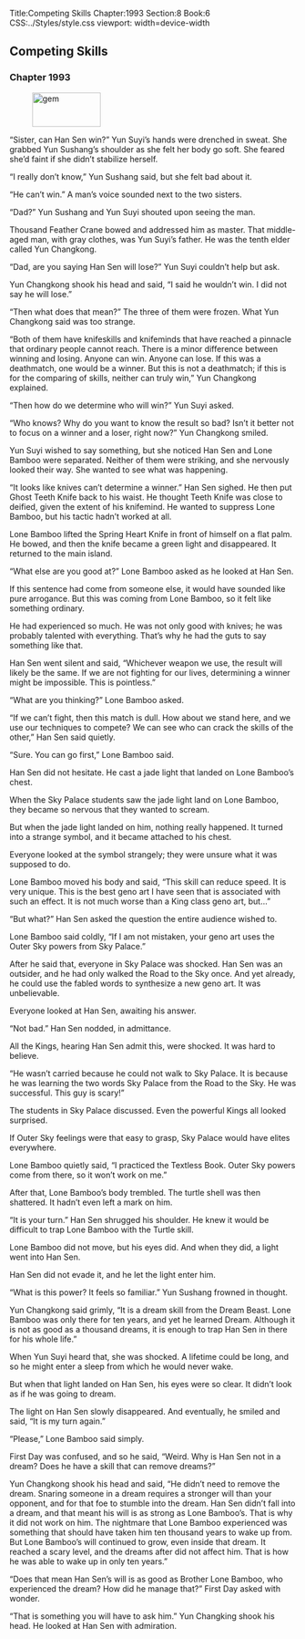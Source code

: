 Title:Competing Skills 
Chapter:1993 
Section:8 
Book:6 
CSS:../Styles/style.css 
viewport: width=device-width
  
## Competing Skills
### Chapter 1993 
<figure>
	<img src="../Images/gem.gif" alt="gem" id="gem" width="120" height="60" />
</figure>
  

  
  “Sister, can Han Sen win?” Yun Suyi’s hands were drenched in sweat. She grabbed Yun Sushang’s shoulder as she felt her body go soft. She feared she’d faint if she didn’t stabilize herself.

“I really don’t know,” Yun Sushang said, but she felt bad about it.

“He can’t win.” A man’s voice sounded next to the two sisters.

“Dad?” Yun Sushang and Yun Suyi shouted upon seeing the man.

Thousand Feather Crane bowed and addressed him as master. That middle-aged man, with gray clothes, was Yun Suyi’s father. He was the tenth elder called Yun Changkong.

“Dad, are you saying Han Sen will lose?” Yun Suyi couldn’t help but ask.

Yun Changkong shook his head and said, “I said he wouldn’t win. I did not say he will lose.”

“Then what does that mean?” The three of them were frozen. What Yun Changkong said was too strange.

“Both of them have knifeskills and knifeminds that have reached a pinnacle that ordinary people cannot reach. There is a minor difference between winning and losing. Anyone can win. Anyone can lose. If this was a deathmatch, one would be a winner. But this is not a deathmatch; if this is for the comparing of skills, neither can truly win,” Yun Changkong explained.

“Then how do we determine who will win?” Yun Suyi asked.

“Who knows? Why do you want to know the result so bad? Isn’t it better not to focus on a winner and a loser, right now?” Yun Changkong smiled.

Yun Suyi wished to say something, but she noticed Han Sen and Lone Bamboo were separated. Neither of them were striking, and she nervously looked their way. She wanted to see what was happening.

“It looks like knives can’t determine a winner.” Han Sen sighed. He then put Ghost Teeth Knife back to his waist. He thought Teeth Knife was close to deified, given the extent of his knifemind. He wanted to suppress Lone Bamboo, but his tactic hadn’t worked at all.

Lone Bamboo lifted the Spring Heart Knife in front of himself on a flat palm. He bowed, and then the knife became a green light and disappeared. It returned to the main island.

“What else are you good at?” Lone Bamboo asked as he looked at Han Sen.

If this sentence had come from someone else, it would have sounded like pure arrogance. But this was coming from Lone Bamboo, so it felt like something ordinary.

He had experienced so much. He was not only good with knives; he was probably talented with everything. That’s why he had the guts to say something like that.

Han Sen went silent and said, “Whichever weapon we use, the result will likely be the same. If we are not fighting for our lives, determining a winner might be impossible. This is pointless.”

“What are you thinking?” Lone Bamboo asked.

“If we can’t fight, then this match is dull. How about we stand here, and we use our techniques to compete? We can see who can crack the skills of the other,” Han Sen said quietly.

“Sure. You can go first,” Lone Bamboo said.

Han Sen did not hesitate. He cast a jade light that landed on Lone Bamboo’s chest.

When the Sky Palace students saw the jade light land on Lone Bamboo, they became so nervous that they wanted to scream.

But when the jade light landed on him, nothing really happened. It turned into a strange symbol, and it became attached to his chest.

Everyone looked at the symbol strangely; they were unsure what it was supposed to do.

Lone Bamboo moved his body and said, “This skill can reduce speed. It is very unique. This is the best geno art I have seen that is associated with such an effect. It is not much worse than a King class geno art, but…”

“But what?” Han Sen asked the question the entire audience wished to.

Lone Bamboo said coldly, “If I am not mistaken, your geno art uses the Outer Sky powers from Sky Palace.”

After he said that, everyone in Sky Palace was shocked. Han Sen was an outsider, and he had only walked the Road to the Sky once. And yet already, he could use the fabled words to synthesize a new geno art. It was unbelievable.

Everyone looked at Han Sen, awaiting his answer.

“Not bad.” Han Sen nodded, in admittance.

All the Kings, hearing Han Sen admit this, were shocked. It was hard to believe.

“He wasn’t carried because he could not walk to Sky Palace. It is because he was learning the two words Sky Palace from the Road to the Sky. He was successful. This guy is scary!”

The students in Sky Palace discussed. Even the powerful Kings all looked surprised.

If Outer Sky feelings were that easy to grasp, Sky Palace would have elites everywhere.

Lone Bamboo quietly said, “I practiced the Textless Book. Outer Sky powers come from there, so it won’t work on me.”

After that, Lone Bamboo’s body trembled. The turtle shell was then shattered. It hadn’t even left a mark on him.

“It is your turn.” Han Sen shrugged his shoulder. He knew it would be difficult to trap Lone Bamboo with the Turtle skill.

Lone Bamboo did not move, but his eyes did. And when they did, a light went into Han Sen.

Han Sen did not evade it, and he let the light enter him.

“What is this power? It feels so familiar.” Yun Sushang frowned in thought.

Yun Changkong said grimly, “It is a dream skill from the Dream Beast. Lone Bamboo was only there for ten years, and yet he learned Dream. Although it is not as good as a thousand dreams, it is enough to trap Han Sen in there for his whole life.”

When Yun Suyi heard that, she was shocked. A lifetime could be long, and so he might enter a sleep from which he would never wake.

But when that light landed on Han Sen, his eyes were so clear. It didn’t look as if he was going to dream.

The light on Han Sen slowly disappeared. And eventually, he smiled and said, “It is my turn again.”

“Please,” Lone Bamboo said simply.

First Day was confused, and so he said, “Weird. Why is Han Sen not in a dream? Does he have a skill that can remove dreams?”

Yun Changkong shook his head and said, “He didn’t need to remove the dream. Snaring someone in a dream requires a stronger will than your opponent, and for that foe to stumble into the dream. Han Sen didn’t fall into a dream, and that meant his will is as strong as Lone Bamboo’s. That is why it did not work on him. The nightmare that Lone Bamboo experienced was something that should have taken him ten thousand years to wake up from. But Lone Bamboo’s will continued to grow, even inside that dream. It reached a scary level, and the dreams after did not affect him. That is how he was able to wake up in only ten years.”

“Does that mean Han Sen’s will is as good as Brother Lone Bamboo, who experienced the dream? How did he manage that?” First Day asked with wonder.

“That is something you will have to ask him.” Yun Changking shook his head. He looked at Han Sen with admiration.
